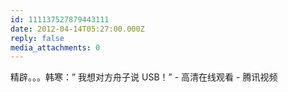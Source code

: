 ```yaml
---
id: 111137527879443111
date: 2012-04-14T05:27:00.000Z
reply: false
media_attachments: 0
---
```


精辟。。。韩寒：” 我想对方舟子说 USB！” - 高清在线观看 - 腾讯视频 ​​​​

